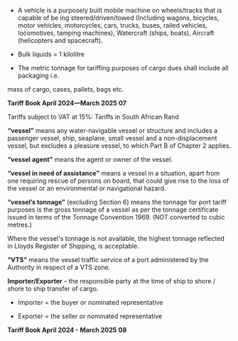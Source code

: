 - A vehicle is a purposely built mobile machine on wheels/tracks that is capable of be
ing steered/driven/towed (Including wagons, bicycles, motor vehicles, motorcycles,
cars, trucks, buses, railed vehicles, locomotives, tamping machines), Watercraft (ships,
boats), Aircraft (helicopters and spacecraft).

 - Bulk liquids = 1 kilolitre

 - The metric tonnage for tariffing purposes of cargo dues shall include all packaging i.e.

mass of cargo, cases, pallets, bags etc.

**Tariff Book April 2024—March 2025** **07**


Tariffs subject to VAT at 15%: Tariffs in South African Rand

**“vessel”** means any water-navigable vessel or structure and includes a passenger vessel,
ship, seaplane, small vessel and a non-displacement vessel, but excludes a pleasure vessel, to which Part B of Chapter 2 applies.

**“vessel agent”** means the agent or owner of the vessel.

**“vessel in need of assistance”** means a vessel in a situation, apart from one requiring
rescue of persons on board, that could give rise to the loss of the vessel or an environmental or navigational hazard.

**“vessel’s tonnage”** (excluding Section 6) means the tonnage for port tariff purposes is the
gross tonnage of a vessel as per the tonnage certificate issued in terms of the Tonnage
Convention 1969. (NOT converted to cubic metres.)

Where the vessel's tonnage is not available, the highest tonnage reflected in Lloyds Register of Shipping, is acceptable.

**“VTS”** means the vessel traffic service of a port administered by the Authority in respect
of a VTS zone.

**Importer/Exporter** – the responsible party at the time of ship to shore / shore to ship
transfer of cargo.

- Importer = the buyer or nominated representative

- Exporter = the seller or nominated representative

**Tariff Book April 2024 - March 2025** **08**